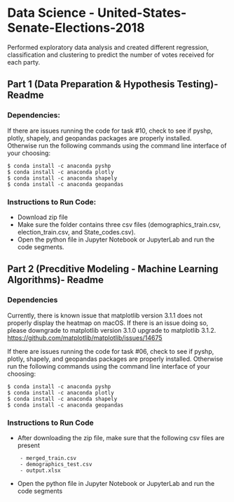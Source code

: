 # Data Science - United-States-Senate-Elections-2018
Performed exploratory data analysis and created different regression, classification and clustering to predict the number of votes received for each party. 

## Part 1 (Data Preparation & Hypothesis Testing)- Readme

### Dependencies:
If there are issues running the code for task #10, check to see if pyshp, plotly, shapely, and geopandas packages are properly installed. <br>
Otherwise run the following commands using the command line interface of your choosing:
```
$ conda install -c anaconda pyshp
$ conda install -c anaconda plotly
$ conda install -c anaconda shapely
$ conda install -c anaconda geopandas
```
### Instructions to Run Code: 

*  Download zip file 
*  Make sure the folder contains three csv files (demographics_train.csv, election_train.csv, and State_codes.csv).  
*  Open the python file in Jupyter Notebook or JupyterLab and run the code segments.


## Part 2 (Precditive Modeling - Machine Learning Algorithms)- Readme

### Dependencies
Currently, there is known issue that matplotlib version 3.1.1 does not properly display the heatmap on macOS. If there is an issue doing so, please downgrade to matplotlib version 3.1.0 upgrade to matplotlib 3.1.2.
https://github.com/matplotlib/matplotlib/issues/14675


If there are issues running the code for task #06, check to see if pyshp, plotly, shapely, and geopandas packages are properly installed. Otherwise run the following commands using the command line interface of your choosing:

```
$ conda install -c anaconda pyshp
$ conda install -c anaconda plotly
$ conda install -c anaconda shapely
$ conda install -c anaconda geopandas
```

### Instructions to Run Code 
* After downloading the zip file, make sure that the following csv files are present <br>
```
	- merged_train.csv 
	- demographics_test.csv
	- output.xlsx
```
* Open the python file in Jupyter Notebook or JupyterLab and run the code segments
